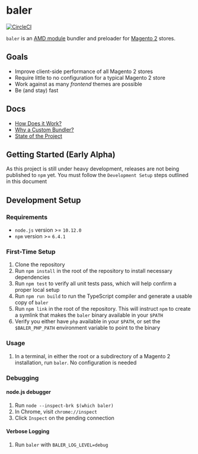 # baler

[![CircleCI](https://circleci.com/gh/DrewML/baler.svg?style=svg)](https://circleci.com/gh/DrewML/baler)

`baler` is an [AMD module](https://requirejs.org/) bundler and preloader for [Magento 2](https://u.magento.com/magento-2) stores.

## Goals

-   Improve client-side performance of all Magento 2 stores
-   Require little to no configuration for a typical Magento 2 store
-   Work against as many _frontend_ themes are possible
-   Be (and stay) fast

## Docs

-   [How Does it Work?](docs/HOW_IT_WORKS.md)
-   [Why a Custom Bundler?](docs/WHY_CUSTOM.md)
-   [State of the Project](docs/STATE_OF_PROJECT.md)

## Getting Started (Early Alpha)

As this project is still under heavy development, releases are not being published to `npm` yet. You must follow the `Development Setup` steps outlined in this document

## Development Setup

### Requirements

-   `node.js` version >= `10.12.0`
-   `npm` version >= `6.4.1`

### First-Time Setup

1. Clone the repository
2. Run `npm install` in the root of the repository to install necessary dependencies
3. Run `npm test` to verify all unit tests pass, which will help confirm a proper local setup
4. Run `npm run build` to run the TypeScript compiler and generate a usable copy of `baler`
5. Run `npm link` in the root of the repository. This will instruct `npm` to create a symlink that makes the `baler` binary available in your `$PATH`
6. Verify you either have `php` available in your `$PATH`, or set the `$BALER_PHP_PATH` environment variable to point to the binary

### Usage

1. In a terminal, in either the root or a subdirectory of a Magento 2 installation, run `baler`. No configuration is needed

### Debugging

#### node.js debugger

1. Run `node --inspect-brk $(which baler)`
2. In Chrome, visit `chrome://inspect`
3. Click `Inspect` on the pending connection

#### Verbose Logging

1. Run `baler` with `BALER_LOG_LEVEL=debug`
